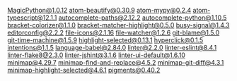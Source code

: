 MagicPython@1.0.12
atom-beautify@0.30.9
atom-mypy@0.2.4
atom-typescript@12.1.1
autocomplete-paths@2.12.2
autocomplete-python@1.10.5
bracket-colorizer@1.1.0
bracket-matcher-highlight@0.5.0
busy-signal@1.4.3
editorconfig@2.2.2
file-icons@2.1.16
file-watcher@1.2.6
git-blame@1.5.0
git-time-machine@1.5.9
highlight-selected@0.13.1
hyperclick@0.1.5
intentions@1.1.5
language-babel@2.84.0
linter@2.2.0
linter-eslint@8.4.1
linter-flake8@2.3.0
linter-jshint@3.1.6
linter-ui-default@1.6.10
minimap@4.29.7
minimap-find-and-replace@4.5.2
minimap-git-diff@4.3.1
minimap-highlight-selected@4.6.1
pigments@0.40.2
